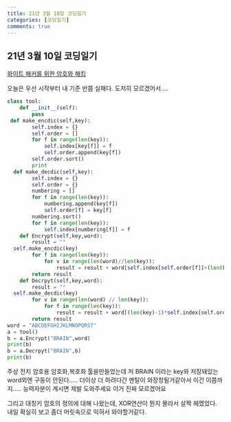 ```yaml
---
title: 21년 3월 10일 코딩일기
categories: [코딩일기]
comments: true
---
```


## 21년 3월 10일 코딩일기

[화이트 해커를 위한 암호와 해킹](http://digital.kyobobook.co.kr/digital/ebook/ebookDetail.ink?LINK=NVE&category=001&barcode=4808956746975)

오늘은 우선 시작부터 내 기준 반쯤 실패다.
도저히 모르겠어서....

```python
class tool:  
    def __init__(self):  
        pass  
 def make_encdic(self,key):  
        self.index = {}  
        self.order = []  
        for f in range(len(key)):  
            self.index[key[f]] = f  
            self.order.append(key[f])  
        self.order.sort()  
        print  
  def make_decdic(self,key):  
        self.index = {}  
        self.order = {}  
        numbering = []  
        for f in range(len(key)):  
            numbering.append(key[f])  
            self.order[f] = key[f]  
        numbering.sort()  
        for f in range(len(key)):  
            self.index[numbering[f]] = f  
    def Encrypt(self,key,word):  
        result = ""  
  self.make_encdic(key)  
        for f in range(len(key)):  
            for v in range(len(word)//len(key)):  
                result = result + word[self.index[self.order[f]]+(len(key)*v)]  
        return result  
    def Decrpyt(self,key,word):  
        result = ""  
  self.make_decdic(key)  
        for v in range(len(word) // len(key)):  
            for f in range(len(key)):  
                result = result + word[(len(key)-1)*self.index[self.order[f]]+v]  
        return result  
word = "ABCDEFGHIJKLMNOPQRST"  
a = tool()  
b = a.Encrypt("BRAIN",word)  
print(b)  
b = a.Decrpyt("BRAIN",b)  
print(b)
```

주상 전치 암호용 암호화,복호화 툴을만들었는데
저 BRAIN 이라는 key와 저장돼있는 word외엔 구동이 안된다.....
더이상 더 하려다간 멘탈이 와장창될거같아서 이건 이쯤까지.....
능력자분이 계시면 제발 도와주세요
이거 진짜 모르겠어요

그리고 대칭키 암호의 정의에 대해 나왔는데,
XOR연산이 뭔지 몰라서 살짝 헤멨었다.
내일 확실히 보고 좀더 머릿속으로 익혀서 와야할거같다.
